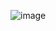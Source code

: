 ![image](https://user-images.githubusercontent.com/36649115/41130733-d6335846-6a6c-11e8-9bab-c583fff68a97.png)
